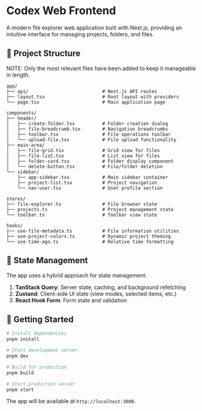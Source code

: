 # Codex Web Frontend

A modern file explorer web application built with Next.js, providing an intuitive interface for managing projects, folders, and files.


## 📁 Project Structure 

NOTE: Only the most relevant files have been added to keep it manageable in length.

```
app/
├── api/                           # Next.js API routes
├── layout.tsx                     # Root layout with providers
└── page.tsx                       # Main application page

components/
├── header/                        
│   ├── create-folder.tsx          # Folder creation dialog
│   ├── file-breadcrumb.tsx        # Navigation breadcrumbs
│   ├── toolbar.tsx                # File operations toolbar
│   └── upload-file.tsx            # File upload functionality
├── main-area/                     
│   ├── file-grid.tsx              # Grid view for files
│   ├── file-list.tsx              # List view for files
│   ├── folder-card.tsx            # Folder display component
│   └── delete-button.tsx          # File/folder deletion
└── sidebar/                       
    ├── app-sidebar.tsx            # Main sidebar container
    ├── project-list.tsx           # Project navigation
    └── nav-user.tsx               # User profile section

stores/
├── file-explorer.ts               # File browser state
├── projects.ts                    # Project management state
└── toolbar.ts                     # Toolbar view state

hooks/
├── use-file-metadata.ts           # File information utilities
├── use-project-colors.ts          # Dynamic project theming
└── use-time-ago.ts                # Relative time formatting
```

## 🔄 State Management

The app uses a hybrid approach for state management:

1. **TanStack Query**: Server state, caching, and background refetching
2. **Zustand**: Client-side UI state (view modes, selected items, etc.)
3. **React Hook Form**: Form state and validation

## 🚀 Getting Started

```bash
# Install dependencies
pnpm install

# Start development server
pnpm dev

# Build for production
pnpm build

# Start production server
pnpm start
```

The app will be available at `http://localhost:3000`.
